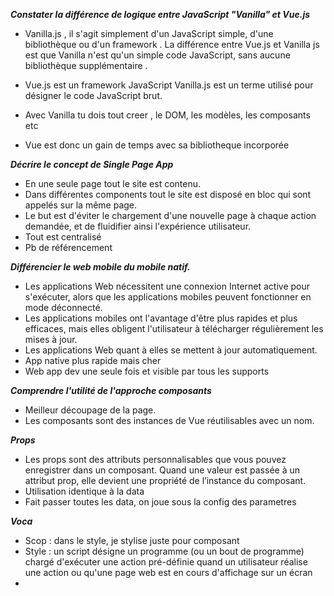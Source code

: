***Constater la différence de logique entre JavaScript "Vanilla" et Vue.js***

- Vanilla.js , il s'agit simplement d'un JavaScript simple, d'une bibliothèque ou d'un framework . La différence entre
  Vue.js et Vanilla js est que Vanilla n'est qu'un simple code JavaScript, sans aucune bibliothèque supplémentaire .

- Vue.js est un framework JavaScript Vanilla.js est un terme utilisé pour désigner le code JavaScript brut.

- Avec Vanilla tu dois tout creer , le DOM, les modèles, les composants etc
- Vue est donc un gain de temps avec sa bibliotheque incorporée

***Décrire le concept de Single Page App***

- En une seule page tout le site est contenu.
- Dans différentes components tout le site est disposé en bloc qui sont appelés sur la même page.
- Le but est d'éviter le chargement d'une nouvelle page à chaque action demandée, et de fluidifier ainsi l'expérience
  utilisateur.
- Tout est centralisé
- Pb de référencement

***Différencier le web mobile du mobile natif.***

- Les applications Web nécessitent une connexion Internet active pour s'exécuter, alors que les applications mobiles
  peuvent fonctionner en mode déconnecté.
- Les applications mobiles ont l'avantage d'être plus rapides et plus efficaces, mais elles obligent l'utilisateur à
  télécharger régulièrement les mises à jour.
- Les applications Web quant à elles se mettent à jour automatiquement.
- App native plus rapide mais cher
- Web app dev une seule fois et visible par tous les supports

***Comprendre l'utilité de l'approche composants***

- Meilleur découpage de la page.
- Les composants sont des instances de Vue réutilisables avec un nom.

***Props***

- Les props sont des attributs personnalisables que vous pouvez enregistrer dans un composant. Quand une valeur est
  passée à un attribut prop, elle devient une propriété de l’instance du composant.
- Utilisation identique à la data
- Fait passer toutes les data, on joue sous la config des parametres

***Voca***

- Scop : dans le style, je stylise juste pour composant
- Style : un script désigne un programme (ou un bout de programme) chargé d'exécuter une action pré-définie quand un
  utilisateur réalise une action ou qu'une page web est en cours d'affichage sur un écran
- 